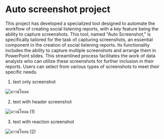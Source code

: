 # Auto screenshot project
This project has developed a specialized tool designed to automate the workflow of creating social listening reports, with a key feature being the ability to capture screenshots. This tool, named "Auto Screenshot," is specifically tailored for the task of capturing screenshots, an essential component in the creation of social listening reports. Its functionality includes the ability to capture multiple screenshots and arrange them in PowerPoint slides. This streamlined process facilitates the work of data analysts who can utilize these screenshots for further inclusion in their reports. Users can select from various types of screenshots to meet their specific needs.

1. text only screenshot

![ดาวน์โหลด](https://github.com/Theerachod/automated-screenshot-project/assets/88472276/a3954ae5-b3d9-419d-9923-9528adf23583)

2. text with header screenshot

![ดาวน์โหลด (1)](https://github.com/Theerachod/automated-screenshot-project/assets/88472276/87cbb451-cb18-4a62-95ec-c325fc35fe77)

3. text with reaction screenshot

![ดาวน์โหลด (2)](https://github.com/Theerachod/automated-screenshot-project/assets/88472276/28c06eac-c895-4d63-8db6-0a4cf757e42e)
